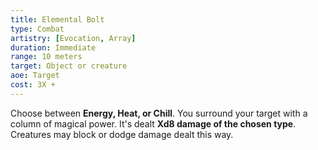 ```yaml
---
title: Elemental Bolt
type: Combat
artistry: [Evocation, Array]
duration: Immediate
range: 10 meters
target: Object or creature
aoe: Target 
cost: 3X + 
---
```

Choose between **Energy, Heat, or Chill**. You surround your target with a column of magical power. It's dealt **Xd8 damage of the chosen type**. Creatures may block or dodge damage dealt this way.
